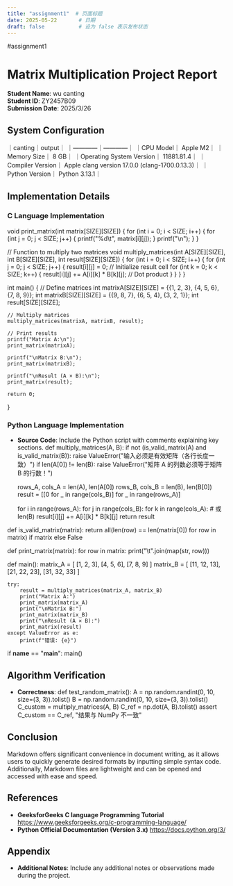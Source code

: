 ```yaml
---
title: "assignment1"  # 页面标题
date: 2025-05-22       # 日期
draft: false           # 设为 false 表示发布状态
---
```


#assignment1
# Matrix Multiplication Project Report

**Student Name**: wu canting  
**Student ID**: ZY2457B09  
**Submission Date**: 2025/3/26


## System Configuration

｜canting｜output｜
｜————｜————｜
｜CPU Model｜ Apple M2｜
｜Memory Size｜ 8 GB｜
｜Operating System Version｜ 11881.81.4｜
｜Compiler Version｜ Apple clang version 17.0.0 (clang-1700.0.13.3)｜
｜Python Version｜ Python 3.13.1｜

## Implementation Details

### C Language Implementation
void print_matrix(int matrix[SIZE][SIZE]) {
    for (int i = 0; i < SIZE; i++) {
        for (int j = 0; j < SIZE; j++) {
            printf("%d\t", matrix[i][j]);
        }
        printf("\n");
    }
}

// Function to multiply two matrices
void multiply_matrices(int A[SIZE][SIZE], int B[SIZE][SIZE], int result[SIZE][SIZE]) {
    for (int i = 0; i < SIZE; i++) {
        for (int j = 0; j < SIZE; j++) {
            result[i][j] = 0;  // Initialize result cell
            for (int k = 0; k < SIZE; k++) {
                result[i][j] += A[i][k] * B[k][j];  // Dot product
            }
        }
    }
}

int main() {
    // Define matrices
    int matrixA[SIZE][SIZE] = {{1, 2, 3}, {4, 5, 6}, {7, 8, 9}};
    int matrixB[SIZE][SIZE] = {{9, 8, 7}, {6, 5, 4}, {3, 2, 1}};
    int result[SIZE][SIZE];

    // Multiply matrices
    multiply_matrices(matrixA, matrixB, result);

    // Print results
    printf("Matrix A:\n");
    print_matrix(matrixA);

    printf("\nMatrix B:\n");
    print_matrix(matrixB);

    printf("\nResult (A × B):\n");
    print_matrix(result);

    return 0;
}

### Python Language Implementation
-  **Source Code**: Include the Python script with comments explaining key sections. 
def multiply_matrices(A, B):
    if not (is_valid_matrix(A) and is_valid_matrix(B)):
        raise ValueError("输入必须是有效矩阵（各行长度一致）")
    if len(A[0]) != len(B):
        raise ValueError("矩阵 A 的列数必须等于矩阵 B 的行数！")

    rows_A, cols_A = len(A), len(A[0])
    rows_B, cols_B = len(B), len(B[0])
    result = [[0 for _ in range(cols_B)] for _ in range(rows_A)]

    for i in range(rows_A):
        for j in range(cols_B):
            for k in range(cols_A):  # 或 len(B)
                result[i][j] += A[i][k] * B[k][j]
    return result

def is_valid_matrix(matrix):
    return all(len(row) == len(matrix[0]) for row in matrix) if matrix else False

def print_matrix(matrix):
    for row in matrix:
        print("\t".join(map(str, row)))

def main():
    matrix_A = [
        [1, 2, 3],
        [4, 5, 6],
        [7, 8, 9]
    ]
    matrix_B = [
        [11, 12, 13],
        [21, 22, 23],
        [31, 32, 33]
    ]

    try:
        result = multiply_matrices(matrix_A, matrix_B)
        print("Matrix A:")
        print_matrix(matrix_A)
        print("\nMatrix B:")
        print_matrix(matrix_B)
        print("\nResult (A × B):")
        print_matrix(result)
    except ValueError as e:
        print(f"错误: {e}")

if __name__ == "__main__":
    main()


## Algorithm Verification
-  **Correctness**: 
def test_random_matrix():
    A = np.random.randint(0, 10, size=(3, 3)).tolist()
    B = np.random.randint(0, 10, size=(3, 3)).tolist()
    C_custom = multiply_matrices(A, B)
    C_ref = np.dot(A, B).tolist()
    assert C_custom == C_ref, "结果与 NumPy 不一致"

## Conclusion
Markdown offers significant convenience in document writing, as it allows users to quickly generate desired formats by inputting simple syntax code. Additionally, Markdown files are lightweight and can be opened and accessed with ease and speed.

## References
- **GeeksforGeeks C language Programming Tutorial**  https://www.geeksforgeeks.org/c-programming-language/
- **Python Official Documentation (Version 3.x)**   https://docs.python.org/3/
## Appendix
-  **Additional Notes**: Include any additional notes or observations made during the project.